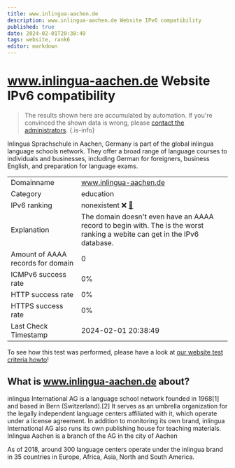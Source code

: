 ```yaml
---
title: www.inlingua-aachen.de
description: www.inlingua-aachen.de Website IPv6 compatibility
published: true
date: 2024-02-01T20:38:49
tags: website, rank6
editor: markdown
---
```


# www.inlingua-aachen.de Website IPv6 compatibility

> The results shown here are accumulated by automation. If you're convinced the shown data is wrong, please [contact the administrators](/howto/chat). 
{.is-info}

Inlingua Sprachschule in Aachen, Germany is part of the global inlingua language schools network. They offer a broad range of language courses to individuals and businesses, including German for foreigners, business English, and preparation for language exams.


|   |   |
| - | - |
| Domainname | www.inlingua-aachen.de
| Category | education |
| IPv6 ranking | nonexistent :x: [🔗](/howto/ranking) |
| Explanation | The domain doesn't even have an AAAA record to begin with. The is the worst ranking a webite can get in the IPv6 database. |
| Amount of AAAA records for domain | 0 |
| ICMPv6 success rate | 0%|
| HTTP success rate | 0% |
| HTTPS success rate | 0% |
| Last Check Timestamp | 2024-02-01 20:38:49 |

To see how this test was performed, please have a look at [our website test criteria howto](/howto/testcriteria/website)!


## What is www.inlingua-aachen.de about?
inlingua International AG is a language school network founded in 1968[1] and based in Bern (Switzerland).[2] It serves as an umbrella organization for the legally independent language centers affiliated with it, which operate under a license agreement. In addition to monitoring its own brand, inlingua International AG also runs its own publishing house for teaching materials. Inlingua Aachen is a branch of the AG in the city of Aachen

As of 2018, around 300 language centers operate under the inlingua brand in 35 countries in Europe, Africa, Asia, North and South America.


